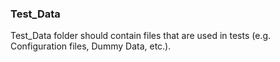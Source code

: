 ### Test_Data

Test_Data folder should contain files that are used in tests (e.g. Configuration files, Dummy Data, etc.).